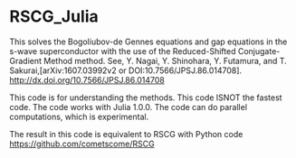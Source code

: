 # RSCG_Julia
This solves the Bogoliubov-de Gennes equations and gap equations in the s-wave superconductor with the use of the Reduced-Shifted Conjugate-Gradient Method method. See, Y. Nagai, Y. Shinohara, Y. Futamura, and T. Sakurai,[arXiv:1607.03992v2 or DOI:10.7566/JPSJ.86.014708]. http://dx.doi.org/10.7566/JPSJ.86.014708  

This code is for understanding the methods. This code ISNOT the fastest code.
The code works with Julia 1.0.0.
The code can do parallel computations, which is experimental. 

The result in this code is equivalent to RSCG with Python code 
https://github.com/cometscome/RSCG
